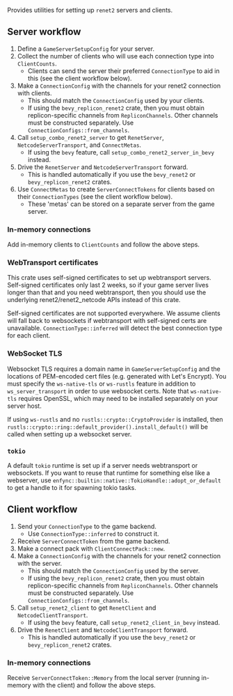 Provides utilities for setting up `renet2` servers and clients.


## Server workflow

1. Define a `GameServerSetupConfig` for your server.
1. Collect the number of clients who will use each connection type into `ClientCounts`.
    - Clients can send the server their preferred `ConnectionType` to aid in this (see the client workflow below).
1. Make a `ConnectionConfig` with the channels for your renet2 connection with clients.
    - This should match the `ConnectionConfig` used by your clients.
    - If using the `bevy_replicon_renet2` crate, then you must obtain replicon-specific channels from `RepliconChannels`. Other channels must be constructed separately. Use `ConnectionConfigs::from_channels`.
1. Call `setup_combo_renet2_server` to get `RenetServer`, `NetcodeServerTransport`, and `ConnectMetas`.
    - If using the `bevy` feature, call `setup_combo_renet2_server_in_bevy` instead.
1. Drive the `RenetServer` and `NetcodeServerTransport` forward.
    - This is handled automatically if you use the `bevy_renet2` or `bevy_replicon_renet2` crates.
1. Use `ConnectMetas` to create `ServerConnectTokens` for clients based on their `ConnectionTypes` (see the client workflow below).
    - These 'metas' can be stored on a separate server from the game server.

### In-memory connections

Add in-memory clients to `ClientCounts` and follow the above steps.

### WebTransport certificates

This crate uses self-signed certificates to set up webtransport servers. Self-signed certificates only last 2 weeks, so if your game server lives longer than that and you need webtransport, then you should use the underlying renet2/renet2_netcode APIs instead of this crate.

Self-signed certificates are not supported everywhere. We assume clients will fall back to websockets if webtransport with self-signed certs are unavailable. `ConnectionType::inferred` will detect the best connection type for each client.

### WebSocket TLS

Websocket TLS requires a domain name in `GameServerSetupConfig` and the locations of PEM-encoded cert files (e.g. generated with Let's Encrypt). You must specify the `ws-native-tls` or `ws-rustls` feature in addition to `ws_server_transport` in order to use websocket certs. Note that `ws-native-tls` requires OpenSSL, which may need to be installed separately on your server host.

If using `ws-rustls` and no `rustls::crypto::CryptoProvider` is installed, then `rustls::crypto::ring::default_provider().install_default()` will be called when setting up a websocket server.

### `tokio`

A default `tokio` runtime is set up if a server needs webtransport or websockets. If you want to reuse that runtime for something else like a webserver, use `enfync::builtin::native::TokioHandle::adopt_or_default` to get a handle to it for spawning tokio tasks.


## Client workflow

1. Send your `ConnectionType` to the game backend.
    - Use `ConnectionType::inferred` to construct it.
1. Receive `ServerConnectToken` from the game backend.
1. Make a connect pack with `ClientConnectPack::new`.
1. Make a `ConnectionConfig` with the channels for your renet2 connection with the server.
    - This should match the `ConnectionConfig` used by the server.
    - If using the `bevy_replicon_renet2` crate, then you must obtain replicon-specific channels from `RepliconChannels`. Other channels must be constructed separately. Use `ConnectionConfigs::from_channels`.
1. Call `setup_renet2_client` to get `RenetClient` and `NetcodeClientTransport`.
    - If using the `bevy` feature, call `setup_renet2_client_in_bevy` instead.
1. Drive the `RenetClient` and `NetcodeClientTransport` forward.
    - This is handled automatically if you use the `bevy_renet2` or `bevy_replicon_renet2` crates.

### In-memory connections

Receive `ServerConnectToken::Memory` from the local server (running in-memory with the client) and follow the above steps.
